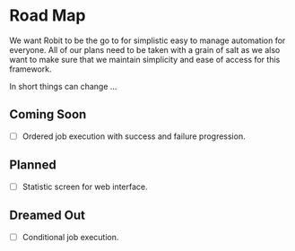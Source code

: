 # Road Map
We want Robit to be the go to for simplistic easy to manage automation for everyone. All of our plans need to be taken with a grain of salt as we also want to make sure that we maintain simplicity and ease of access for this framework.

In short things can change ...

## Coming Soon
-[ ] Ordered job execution with success and failure progression.

## Planned
-[ ] Statistic screen for web interface.

## Dreamed Out
-[ ] Conditional job execution.
